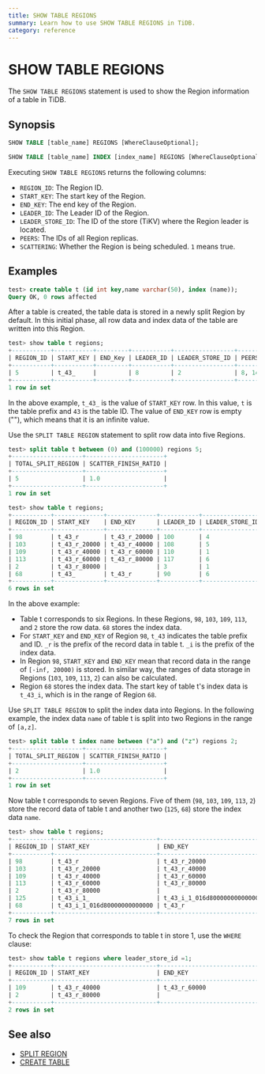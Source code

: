 ```yaml
---
title: SHOW TABLE REGIONS
summary: Learn how to use SHOW TABLE REGIONS in TiDB.
category: reference
---
```


# SHOW TABLE REGIONS

The `SHOW TABLE REGIONS` statement is used to show the Region information of a table in TiDB.

## Synopsis

```sql
SHOW TABLE [table_name] REGIONS [WhereClauseOptional];

SHOW TABLE [table_name] INDEX [index_name] REGIONS [WhereClauseOptional];
```

Executing `SHOW TABLE REGIONS` returns the following columns:

* `REGION_ID`: The Region ID.
* `START_KEY`: The start key of the Region.
* `END_KEY`: The end key of the Region.
* `LEADER_ID`: The Leader ID of the Region.
* `LEADER_STORE_ID`: The ID of the store (TiKV) where the Region leader is located.
* `PEERS`: The IDs of all Region replicas.
* `SCATTERING`: Whether the Region is being scheduled. `1` means true.

## Examples

```sql
test> create table t (id int key,name varchar(50), index (name));
Query OK, 0 rows affected
```

After a table is created, the table data is stored in a newly split Region by default. In this initial phase, all row data and index data of the table are written into this Region.

```sql
test> show table t regions;
+-----------+-----------+---------+-----------+-----------------+-----------+------------+
| REGION_ID | START_KEY | END_Key | LEADER_ID | LEADER_STORE_ID | PEERS     | SCATTERING |
+-----------+-----------+---------+-----------+-----------------+-----------+------------+
| 5         | t_43_     |         | 8         | 2               | 8, 14, 93 | 0          |
+-----------+-----------+---------+-----------+-----------------+-----------+------------+
1 row in set
```

In the above example, `t_43_` is the value of `START_KEY` row. In this value, `t` is the table prefix and `43` is the table ID. The value of `END_KEY` row is empty (""), which means that it is an infinite value.

Use the `SPLIT TABLE REGION` statement to split row data into five Regions.

```sql
test> split table t between (0) and (100000) regions 5;
+--------------------+----------------------+
| TOTAL_SPLIT_REGION | SCATTER_FINISH_RATIO |
+--------------------+----------------------+
| 5                  | 1.0                  |
+--------------------+----------------------+
1 row in set
```

```sql
test> show table t regions;
+-----------+--------------+--------------+-----------+-----------------+---------------+------------+
| REGION_ID | START_KEY    | END_KEY      | LEADER_ID | LEADER_STORE_ID | PEERS         | SCATTERING |
+-----------+--------------+--------------+-----------+-----------------+---------------+------------+
| 98        | t_43_r       | t_43_r_20000 | 100       | 4               | 100, 101, 102 | 0          |
| 103       | t_43_r_20000 | t_43_r_40000 | 108       | 5               | 104, 108, 107 | 0          |
| 109       | t_43_r_40000 | t_43_r_60000 | 110       | 1               | 110, 111, 112 | 0          |
| 113       | t_43_r_60000 | t_43_r_80000 | 117       | 6               | 116, 117, 118 | 0          |
| 2         | t_43_r_80000 |              | 3         | 1               | 3, 91, 92     | 0          |
| 68        | t_43_        | t_43_r       | 90        | 6               | 69, 90, 97    | 0          |
+-----------+--------------+--------------+-----------+-----------------+---------------+------------+
6 rows in set
```

In the above example:

* Table t corresponds to six Regions. In these Regions, `98`, `103`, `109`, `113`, and `2` store the row data. `68` stores the index data.
* For `START_KEY` and `END_KEY` of Region `98`, `t_43` indicates the table prefix and ID. `_r` is the prefix of the record data in table t. `_i` is the prefix of the index data.
* In Region `98`, `START_KEY` and `END_KEY` mean that record data in the range of `[-inf, 20000)` is stored. In similar way, the ranges of data storage in Regions (`103`, `109`, `113`, `2`) can also be calculated.
* Region `68` stores the index data. The start key of table t's index data is `t_43_i`, which is in the range of Region `68`.

Use `SPLIT TABLE REGION` to split the index data into Regions. In the following example, the index data `name` of table t is split into two Regions in the range of `[a,z]`.

```sql
test> split table t index name between ("a") and ("z") regions 2;
+--------------------+----------------------+
| TOTAL_SPLIT_REGION | SCATTER_FINISH_RATIO |
+--------------------+----------------------+
| 2                  | 1.0                  |
+--------------------+----------------------+
1 row in set
```

Now table t corresponds to seven Regions. Five of them (`98`, `103`, `109`, `113`, `2`) store the record data of table t and another two (`125`, `68`) store the index data `name`.

```sql
test> show table t regions;
+-----------+-----------------------------+-----------------------------+-----------+-----------------+---------------+------------+
| REGION_ID | START_KEY                   | END_KEY                     | LEADER_ID | LEADER_STORE_ID | PEERS         | SCATTERING |
+-----------+-----------------------------+-----------------------------+-----------+-----------------+---------------+------------+
| 98        | t_43_r                      | t_43_r_20000                | 100       | 4               | 100, 101, 102 | 0          |
| 103       | t_43_r_20000                | t_43_r_40000                | 108       | 5               | 104, 108, 107 | 0          |
| 109       | t_43_r_40000                | t_43_r_60000                | 110       | 1               | 110, 111, 112 | 0          |
| 113       | t_43_r_60000                | t_43_r_80000                | 117       | 6               | 116, 117, 118 | 0          |
| 2         | t_43_r_80000                |                             | 3         | 1               | 3, 91, 92     | 0          |
| 125       | t_43_i_1_                   | t_43_i_1_016d80000000000000 | 127       | 6               | 127, 128, 129 | 0          |
| 68        | t_43_i_1_016d80000000000000 | t_43_r                      | 90        | 6               | 69, 90, 97    | 0          |
+-----------+-----------------------------+-----------------------------+-----------+-----------------+---------------+------------+
7 rows in set
```

To check the Region that corresponds to table t in store 1, use the `WHERE` clause:

```sql
test> show table t regions where leader_store_id =1;
+-----------+-----------------------------+-----------------------------+-----------+-----------------+---------------+------------+
| REGION_ID | START_KEY                   | END_KEY                     | LEADER_ID | LEADER_STORE_ID | PEERS         | SCATTERING |
+-----------+-----------------------------+-----------------------------+-----------+-----------------+---------------+------------+
| 109       | t_43_r_40000                | t_43_r_60000                | 110       | 1               | 110, 111, 112 | 0          |
| 2         | t_43_r_80000                |                             | 3         | 1               | 3, 91, 92     | 0          |
+-----------+-----------------------------+-----------------------------+-----------+-----------------+---------------+------------+
2 rows in set
```

## See also

* [SPLIT REGION](/reference/sql/statements/split-region.md)
* [CREATE TABLE](/reference/sql/statements/create-table.md)
